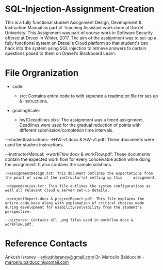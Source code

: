 # SQL-Injection-Assignment-Creation
This is a fully functional student Assignment Design, Development &amp; Instruction Manual as part of Teaching Assistant work done at Drexel Univeristy. This Assignment was part of course work in Software Security offered at Drexel in Winter, 2017. The aim of the assignment was to set-up a fully functional system on Drexel's Cloud platform so that student's can hack into the system using SQL injection to retrieve answers to certain questions posed to them on Drexel's Blackboard Learn. 

# File Orgranization

* code:
	* src: Contains entire code to with seperate a readme.txt file for set-up & instructions.

* gradingScale:
	* hw1Deeadlines.xlxs: The assignment was a timed assignment. Deadlines were used for the gradual reduction of points with different submission/completion time intervals.

--studentInstructions:
	->HW-v1.docx & HW-v1.pdf: These documents were used for student instructions.

--instructorManual:
	->workFlow.docx & workFlow.pdf: These documents contain	the expected work flow for every conceivable action while doing the assignment. It also contains the sample solutions.
	
	->assignmentDesign.txt: This document outlines the expectations from the point of view of the instructor(s) setting up this     assignment.

	->dependencies.txt: This file outlines the system configurations as well all relevant cloud & server set-up details.

	->projectReport.docx & projectReport.pdf: This file explains the entire code-base along with explanation of critical choices made during development for usability/solvability from the student's perspective. 

	--pictures: Contains all .png files used in workFlow.docx & workFlow.pdf.

# Reference Contacts

Ankush Israney - ankushisraney@gmail.com
Dr. Marcello Balduccini - marcello.balduccini@gmail.com

		



